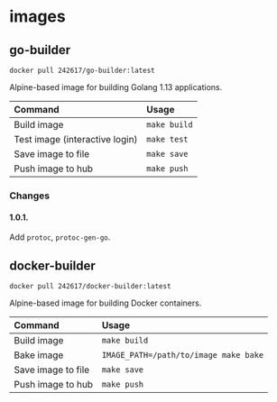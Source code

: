 # images

## go-builder

```
docker pull 242617/go-builder:latest
```

Alpine-based image for building Golang 1.13 applications.

| Command                        | Usage        |
|:-------------------------------|:-------------|
| Build image                    | `make build` |
| Test image (interactive login) | `make test`  |
| Save image to file             | `make save`  |
| Push image to hub              | `make push`  |

### Changes

#### 1.0.1.

Add `protoc`, `protoc-gen-go`.

## docker-builder

```
docker pull 242617/docker-builder:latest
```

Alpine-based image for building Docker containers.

| Command                        | Usage                                 |
|:-------------------------------|:--------------------------------------|
| Build image                    | `make build`                          |
| Bake image                     | `IMAGE_PATH=/path/to/image make bake` |
| Save image to file             | `make save`                           |
| Push image to hub              | `make push`                           |
